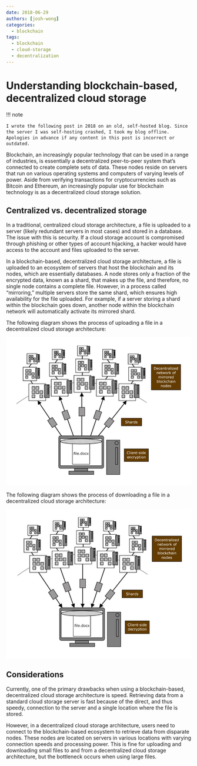 ```yaml
---
date: 2018-06-29
authors: [josh-wong]
categories:
  - blockchain
tags:
  - blockchain
  - cloud-storage
  - decentralization
---
```


# Understanding blockchain-based, decentralized cloud storage

!!! note

	I wrote the following post in 2018 on an old, self-hosted blog. Since the server I was self-hosting crashed, I took my blog offline. Apologies in advance if any content in this post is incorrect or outdated.

Blockchain, an increasingly popular technology that can be used in a range of industries, is essentially a decentralized peer-to-peer system that’s connected to create complete sets of data. These nodes reside on servers that run on various operating systems and computers of varying levels of power. Aside from verifying transactions for cryptocurrencies such as Bitcoin and Ethereum, an increasingly popular use for blockchain technology is as a decentralized cloud storage solution.

<!-- more -->

## Centralized vs. decentralized storage

In a traditional, centralized cloud storage architecture, a file is uploaded to a server (likely redundant servers in most cases) and stored in a database. The issue with this is security. If a cloud storage account is compromised through phishing or other types of account hijacking, a hacker would have access to the account and files uploaded to the server.

In a blockchain-based, decentralized cloud storage architecture, a file is uploaded to an ecosystem of servers that host the blockchain and its nodes, which are essentially databases. A node stores only a fraction of the encrypted data, known as a shard, that makes up the file, and therefore, no single node contains a complete file. However, in a process called “mirroring,” multiple servers store the same shard, which ensures high availability for the file uploaded. For example, if a server storing a shard within the blockchain goes down, another node within the blockchain network will automatically activate its mirrored shard.

The following diagram shows the process of uploading a file in a decentralized cloud storage architecture:

![Uploading files to decentralized cloud storage](assets/images/2018-06-29-blockchain-upload.jpg)

The following diagram shows the process of downloading a file in a decentralized cloud storage architecture:

![Downloading files from decentralized cloud storage](assets/images/2018-06-29-blockchain-download.jpg)

## Considerations

Currently, one of the primary drawbacks when using a blockchain-based, decentralized cloud storage architecture is speed. Retrieving data from a standard cloud storage server is fast because of the direct, and thus speedy, connection to the server and a single location where the file is stored.

However, in a decentralized cloud storage architecture, users need to connect to the blockchain-based ecosystem to retrieve data from disparate nodes. These nodes are located on servers in various locations with varying connection speeds and processing power. This is fine for uploading and downloading small files to and from a decentralized cloud storage architecture, but the bottleneck occurs when using large files.
